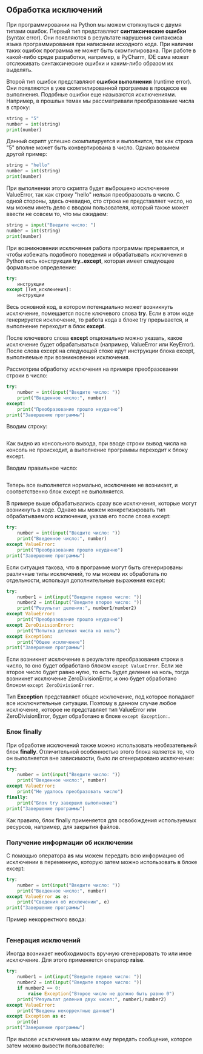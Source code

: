 ## Обработка исключений

При программировании на Python мы можем столкнуться с двумя типами ошибок. Первый тип представляют **синтаксические ошибки** (syntax error). Они появляются в результате нарушения синтаксиса 
языка программирования при написании исходного кода. При наличии таких ошибок программа не может быть скомпилирована. При работе в какой-либо среде разработки, например, в 
PyCharm, IDE сама может отслеживать синтаксические ошибки и каким-либо образом их выделять.

Второй тип ошибок представляют **ошибки выполнения** (runtime error). Они появляются в уже скомпилированной программе 
в процессе ее выполнения. Подобные ошибки еще называются исключениями. Например, в прошлых темах мы рассматривали преобразование числа в строку:

```py
string = "5"
number = int(string)
print(number)
```

Данный скрипт успешно скомпилируется и выполнится, так как строка "5" вполне может быть конвертирована в число. Однако возьмем другой пример:

```py
string = "hello"
number = int(string)
print(number)
```

При выполнении этого скрипта будет выброшено исключение ValueError, так как строку "hello" нельзя преобразовать в число. С одной стороны, здесь очевидно, 
сто строка не представляет число, но мы можем иметь дело с вводом пользователя, который также может ввести не совсем то, что мы ожидаем:

```py
string = input("Введите число: ")
number = int(string)
print(number)
```

При возникновении исключения работа программы прерывается, и чтобы избежать подобного поведения и обрабатывать исключения в Python есть конструкция 
**try..except**, которая имеет следующее формальное определение:

```py
try:
    инструкции
except [Тип_исключения]:
    инструкции
```

Весь основной код, в котором потенциально может возникнуть исключение, помещается после ключевого слова **try**. Если в этом коде генерируется 
исключение, то работа кода в блоке try прерывается, и выполнение переходит в блок **except**.

После ключевого слова **except** опционально можно указать, какое исключение будет обрабатываться (например, ValueError или KeyError). 
После слова except на следующей стоке идут инструкции блока except, выполняемые при возникновении исключения.

Рассмотрим обработку исключения на примере преобразовании строки в число:

```py
try:
    number = int(input("Введите число: "))
    print("Введенное число:", number)
except:
    print("Преобразование прошло неудачно")
print("Завершение программы")
```

Вводим строку:

```

```

Как видно из консольного вывода, при вводе строки вывод числа на консоль не происходит, а выполнение программы переходит к блоку except.

Вводим правильное число:

```

```

Теперь все выполняется нормально, исключение не возникает, и соответственно блок except не выполняется.

В примере выше обрабатывались сразу все исключения, которые могут возникнуть в коде. Однако мы можем конкретизировать тип обрабатываемого исключения, 
указав его после слова except:

```py
try:
    number = int(input("Введите число: "))
    print("Введенное число:", number)
except ValueError:
    print("Преобразование прошло неудачно")
print("Завершение программы")
```

Если ситуация такова, что в программе могут быть сгенерированы различные типы исключений, то мы можем их обработать по отдельности, используя дополнительные 
выражения except:

```py
try:
    number1 = int(input("Введите первое число: "))
    number2 = int(input("Введите второе число: "))
    print("Результат деления:", number1/number2)
except ValueError:
    print("Преобразование прошло неудачно")
except ZeroDivisionError:
    print("Попытка деления числа на ноль")
except Exception:
    print("Общее исключение")
print("Завершение программы")
```

Если возникнет исключение в результате преобразования строки в число, то оно будет обработано блоком `except ValueError`. 
Если же второе число будет равно нулю, то есть будет деление на ноль, тогда возникнет исключение ZeroDivisionError, и оно будет обработано блоком 
`except ZeroDivisionError`.

Тип **Exception** представляет общее исключение, под которое попадают все исключительные ситуации. Поэтому в данном случае 
любое исключение, которое не представляет тип ValueError или ZeroDivisionError, будет обработано в блоке `except Exception:`.

### Блок finally

При обработке исключений также можно использовать необязательный блок **finally**. Отличительной особенностью этого блока является то, что он выполняется 
вне зависимости, было ли сгенерировано исключение:

```py
try:
    number = int(input("Введите число: "))
    print("Введенное число:", number)
except ValueError:
    print("Не удалось преобразовать число")
finally:
    print("Блок try завершил выполнение")
print("Завершение программы")
```

Как правило, блок finally применяется для освобождения используемых ресурсов, например, для закрытия файлов.

### Получение информации об исключении

С помощью оператора **as** мы можем передать всю информацию об исключении в переменную, которую затем можно использовать в блоке except:

```py
try:
    number = int(input("Введите число: "))
    print("Введенное число:", number)
except ValueError as e:
    print("Сведения об исключении", e)
print("Завершение программы")
```

Пример некорректного ввода:

```

```

### Генерация исключений

Иногда возникает необходимость вручную сгенерировать то или иное исключение. Для этого применяется оператор **raise**.

```py
try:
    number1 = int(input("Введите первое число: "))
    number2 = int(input("Введите второе число: "))
    if number2 == 0:
        raise Exception("Второе число не должно быть равно 0")
    print("Результат деления двух чисел:", number1/number2)
except ValueError:
    print("Введены некорректные данные")
except Exception as e:
    print(e)
print("Завершение программы")
```

При вызове исключения мы можем ему передать сообщение, которое затем можно вывести пользователю:

```

```

